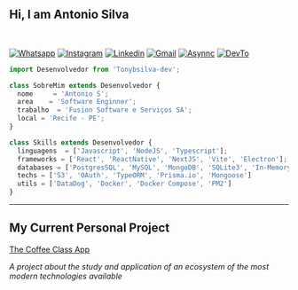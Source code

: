
## Hi, I am Antonio Silva
<br />

[![Whatsapp](https://img.shields.io/badge/WhatsApp-25D366?style=for-the-badge&logo=whatsapp&logoColor=white)](https://api.whatsapp.com/send?phone=5583987308551)
[![Instagram](https://img.shields.io/badge/Instagram-E4405F?style=for-the-badge&logo=instagram&logoColor=white)](http://instagram.com/tonybsilva/)
[![Linkedin](https://img.shields.io/badge/LinkedIn-0077B5?style=for-the-badge&logo=linkedin&logoColor=white)](http://linkedin.com/in/tony-silva/)
[![Gmail](https://img.shields.io/badge/Gmail-D14836?style=for-the-badge&logo=gmail&logoColor=white)](mailto:tonybsilvadev@gmail.com?subject=Hello%20again)
[![Asynnc](https://img.shields.io/badge/ASYNNC-FF9000?style=for-the-badge&logo=About.me&logoColor=white)](https://github.com/Asynnc)
[![DevTo](https://img.shields.io/badge/dev.to-0A0A0A?style=for-the-badge&logo=devdotto&logoColor=white)](https://dev.to/tonybsilvadev)


```ts
import Desenvolvedor from 'Tonybsilva-dev';

class SobreMim extends Desenvolvedor {
  nome     = 'Antonio S';
  area    = 'Software Enginner';
  trabalho  = 'Fusion Software e Serviços SA';
  local = 'Recife - PE';
}

class Skills extends Desenvolvedor {
  linguagens  = ['Javascript', 'NodeJS', 'Typescript'];
  frameworks = ['React', 'ReactNative', 'NextJS', 'Vite', 'Electron'];
  databases = ['PostgresSQL', 'MySQL', 'MongoDB', 'SQLite3', 'In-Memory', 'Redis']
  techs = ['S3', 'OAuth', 'TypeORM', 'Prisma.io', 'Mongoose']
  utils = ['DataDog', 'Docker', 'Docker Compose', 'PM2']
}
```
</p>
<hr>

## My Current Personal Project

[The Coffee Class App](https://app.the-coffee-class.com.br/)

_A project about the study and application of an ecosystem of the most modern technologies available_
